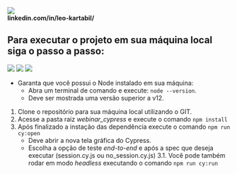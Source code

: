 <img src="https://img.shields.io/badge/LinkedIn-0077B5?style=for-the-badge&logo=linkedin&logoColor=white"/> <br>
**linkedin.com/in/leo-kartabil/**

## Para executar o projeto em sua máquina local siga o passo a passo:

<img src="https://img.shields.io/badge/JavaScript-323330?style=for-the-badge&logo=javascript&logoColor=F7DF1E"/>
<img src="https://img.shields.io/badge/Node.js-43853D?style=for-the-badge&logo=node.js&logoColor=white"/>
<img src="https://img.shields.io/badge/Compass-UOL-red" />

<br>

* Garanta que você possui o Node instalado em sua máquina:
    - Abra um terminal de comando e execute: `node --version`.
    - Deve ser mostrada uma versão superior a v12.

1. Clone o repositório para sua máquina local utilizando o GIT.
2. Acesse a pasta raiz *webinar_cypress* e execute o comando `npm install`
3. Após finalizado a instação das dependência execute o comando `npm run cy:open`
    - Deve abrir a nova tela gráfica do Cypress.
    - Escolha a opção de teste *end-to-end* e após a spec que deseja executar (session.cy.js ou no_session.cy.js)
3.1. Você pode também rodar em modo *headless* executando o comando `npm run cy:run`
